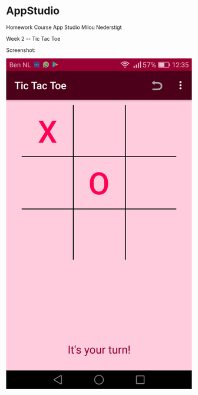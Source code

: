 # AppStudio
Homework Course App Studio Milou Nederstigt

Week 2 -- Tic Tac Toe

Screenshot:

![Screenshot TicTacToe](doc/ScreenshotTicTacToe.png)
